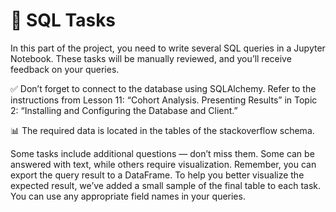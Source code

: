 # 🧩 SQL Tasks
In this part of the project, you need to write several SQL queries in a Jupyter Notebook. These tasks will be manually reviewed, and you’ll receive feedback on your queries.

✅ Don’t forget to connect to the database using SQLAlchemy. Refer to the instructions from Lesson 11: “Cohort Analysis. Presenting Results” in Topic 2: “Installing and Configuring the Database and Client.”

📊 The required data is located in the tables of the stackoverflow schema.

Some tasks include additional questions — don’t miss them. Some can be answered with text, while others require visualization. Remember, you can export the query result to a DataFrame.
To help you better visualize the expected result, we’ve added a small sample of the final table to each task. You can use any appropriate field names in your queries.
